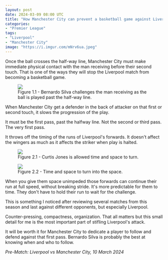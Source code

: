 ```yaml
---
layout: post
date: 2024-03-09 08:00 UTC
title: "How Manchester City can prevent a basketball game against Liverpool"
categories:
- "Premier League"
tags:
- "Liverpool"
- "Manchester City"
image: "https://i.imgur.com/mNrv6ua.jpeg"
---
```


Once the ball crosses the half-way line, Manchester City must make immediate physical contact with the man receiving before their second touch. That is one of the ways they will stop the Liverpool match from becoming a basketball game. 

<!---more--->

<figure>
    <img src="https://i.imgur.com/mNrv6ua.jpeg">
    <figcaption>Figure 1.1 - Bernardo Silva challenges the man receiving as the ball is played past the half-way line. </figcaption>
</figure> 

When Manchester City get a defender in the back of attacker on that first or second touch, it slows the progression of the play. 

It must be the first pass, past the halfway line. Not the second or third pass. The very first pass. 

It throws off the timing of the runs of Liverpool's forwards. It doesn't affect the wingers as much as it affects the striker when play is halted.

<figure>
    <img src="https://i.imgur.com/tywkak9.jpeg">
    <figcaption>Figure 2.1 - Curtis Jones is allowed time and space to turn.</figcaption>
</figure> 

<figure>
    <img src="https://i.imgur.com/XGiD7CA.jpeg">
    <figcaption>Figure 2.2 - Time and space to turn into the space.</figcaption>
</figure> 

When you give them space unimpeded those forwards can continue their run at full speed, without breaking stride. It's more predictable for them to time. They don't have to hold their run to wait for the challenge. 


This is something I noticed after reviewing several matches from this season and last against different opponents, but especially Liverpool. 

Counter-pressing, compactness, organization. That all matters but this small detail for me is the most important part of stifling Liverpool's attack. 

It will be worth it for Manchester City to dedicate a player to follow and defend against that first pass. Bernardo Silva is probably the best at knowing when and who to follow. 

*Pre-Match: Liverpool vs Manchester City, 10 March 2024*
